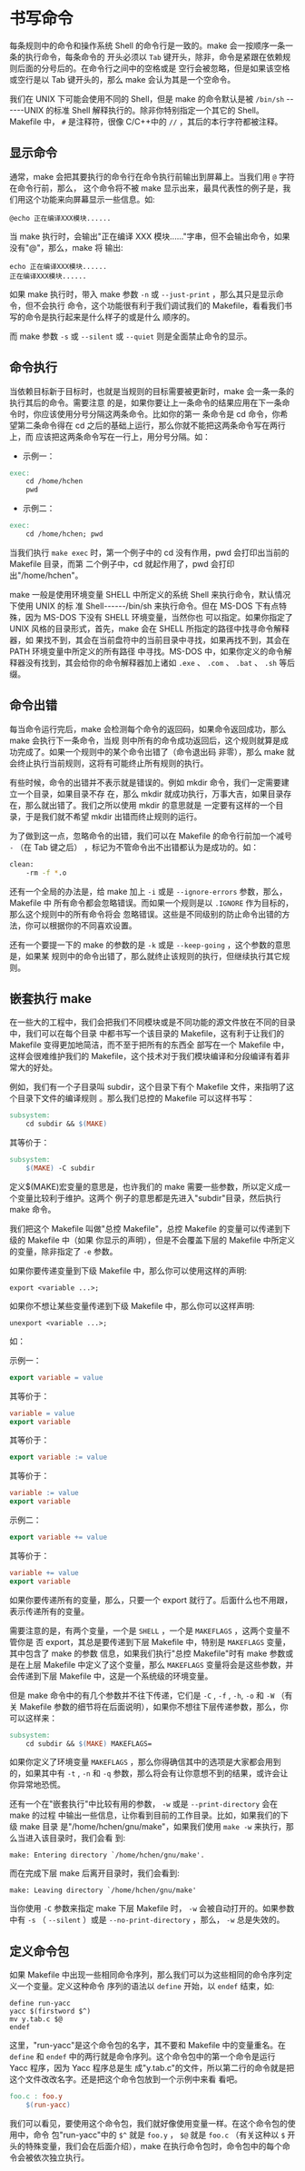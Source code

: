# 书写命令

每条规则中的命令和操作系统 Shell 的命令行是一致的。make 会一按顺序一条一条的执行命令，每条命令的
开头必须以 `Tab`
键开头，除非，命令是紧跟在依赖规则后面的分号后的。在命令行之间中的空格或是
空行会被忽略，但是如果该空格或空行是以 Tab 键开头的，那么 make 会认为其是一个空命令。

我们在 UNIX 下可能会使用不同的 Shell，但是 make 的命令默认是被 `/bin/sh`
------UNIX 的标准 Shell
解释执行的。除非你特别指定一个其它的 Shell。Makefile 中， `#`
是注释符，很像 C/C++中的 `//` ，其后的本行字符都被注释。

## 显示命令

通常，make 会把其要执行的命令行在命令执行前输出到屏幕上。当我们用 `@`
字符在命令行前，那么，
这个命令将不被 make 显示出来，最具代表性的例子是，我们用这个功能来向屏幕显示一些信息。如:

    @echo 正在编译XXX模块......

当 make 执行时，会输出"正在编译 XXX 模块\...\..."字串，但不会输出命令，如果没有"@"，那么，make 将
输出:

    echo 正在编译XXX模块......
    正在编译XXX模块......

如果 make 执行时，带入 make 参数 `-n` 或 `--just-print`
，那么其只是显示命令，但不会执行
命令，这个功能很有利于我们调试我们的 Makefile，看看我们书写的命令是执行起来是什么样子的或是什么
顺序的。

而 make 参数 `-s` 或 `--silent` 或 `--quiet` 则是全面禁止命令的显示。

## 命令执行

当依赖目标新于目标时，也就是当规则的目标需要被更新时，make 会一条一条的执行其后的命令。需要注意
的是，如果你要让上一条命令的结果应用在下一条命令时，你应该使用分号分隔这两条命令。比如你的第一
条命令是 cd 命令，你希望第二条命令得在 cd 之后的基础上运行，那么你就不能把这两条命令写在两行上，而
应该把这两条命令写在一行上，用分号分隔。如：

-   示例一：

```makefile
exec:
    cd /home/hchen
    pwd
```

-   示例二：

```makefile
exec:
    cd /home/hchen; pwd
```

当我们执行 `make exec`
时，第一个例子中的 cd 没有作用，pwd 会打印出当前的 Makefile 目录，而第
二个例子中，cd 就起作用了，pwd 会打印出"/home/hchen"。

make 一般是使用环境变量 SHELL 中所定义的系统 Shell 来执行命令，默认情况下使用 UNIX 的标
准 Shell------/bin/sh 来执行命令。但在 MS-DOS 下有点特殊，因为 MS-DOS 下没有 SHELL 环境变量，当然你也
可以指定。如果你指定了 UNIX 风格的目录形式，首先，make 会在 SHELL 所指定的路径中找寻命令解释器，如
果找不到，其会在当前盘符中的当前目录中寻找，如果再找不到，其会在 PATH 环境变量中所定义的所有路径
中寻找。MS-DOS 中，如果你定义的命令解释器没有找到，其会给你的命令解释器加上诸如
`.exe` 、 `.com` 、 `.bat` 、 `.sh` 等后缀。

## 命令出错

每当命令运行完后，make 会检测每个命令的返回码，如果命令返回成功，那么 make 会执行下一条命令，当规
则中所有的命令成功返回后，这个规则就算是成功完成了。如果一个规则中的某个命令出错了（命令退出码
非零），那么 make 就会终止执行当前规则，这将有可能终止所有规则的执行。

有些时候，命令的出错并不表示就是错误的。例如 mkdir 命令，我们一定需要建立一个目录，如果目录不存
在，那么 mkdir 就成功执行，万事大吉，如果目录存在，那么就出错了。我们之所以使用 mkdir 的意思就是
一定要有这样的一个目录，于是我们就不希望 mkdir 出错而终止规则的运行。

为了做到这一点，忽略命令的出错，我们可以在 Makefile 的命令行前加一个减号
`-` （在 Tab 键之后） ，标记为不管命令出不出错都认为是成功的。如：

```bash
clean:
    -rm -f *.o
```

还有一个全局的办法是，给 make 加上 `-i` 或是 `--ignore-errors`
参数，那么，Makefile 中 所有命令都会忽略错误。而如果一个规则是以
`.IGNORE` 作为目标的，那么这个规则中的所有命令将会
忽略错误。这些是不同级别的防止命令出错的方法，你可以根据你的不同喜欢设置。

还有一个要提一下的 make 的参数的是 `-k` 或是 `--keep-going`
，这个参数的意思是，如果某
规则中的命令出错了，那么就终止该规则的执行，但继续执行其它规则。

## 嵌套执行 make

在一些大的工程中，我们会把我们不同模块或是不同功能的源文件放在不同的目录中，我们可以在每个目录
中都书写一个该目录的 Makefile，这有利于让我们的 Makefile 变得更加地简洁，而不至于把所有的东西全
部写在一个 Makefile 中，这样会很难维护我们的 Makefile，这个技术对于我们模块编译和分段编译有着非
常大的好处。

例如，我们有一个子目录叫 subdir，这个目录下有个 Makefile 文件，来指明了这个目录下文件的编译规则
。那么我们总控的 Makefile 可以这样书写：

```makefile
subsystem:
    cd subdir && $(MAKE)
```

其等价于：

```makefile
subsystem:
    $(MAKE) -C subdir
```

定义\$(MAKE)宏变量的意思是，也许我们的 make 需要一些参数，所以定义成一个变量比较利于维护。这两个
例子的意思都是先进入"subdir"目录，然后执行 make 命令。

我们把这个 Makefile 叫做"总控 Makefile"，总控 Makefile 的变量可以传递到下级的 Makefile 中（如果
你显示的声明），但是不会覆盖下层的 Makefile 中所定义的变量，除非指定了
`-e` 参数。

如果你要传递变量到下级 Makefile 中，那么你可以使用这样的声明:

    export <variable ...>;

如果你不想让某些变量传递到下级 Makefile 中，那么你可以这样声明:

    unexport <variable ...>;

如：

示例一：

```makefile
export variable = value
```

其等价于：

```makefile
variable = value
export variable
```

其等价于：

```makefile
export variable := value
```

其等价于：

```makefile
variable := value
export variable
```

示例二：

```makefile
export variable += value
```

其等价于：

```makefile
variable += value
export variable
```

如果你要传递所有的变量，那么，只要一个 export 就行了。后面什么也不用跟，表示传递所有的变量。

需要注意的是，有两个变量，一个是 `SHELL` ，一个是 `MAKEFLAGS`
，这两个变量不管你是 否 export，其总是要传递到下层 Makefile 中，特别是
`MAKEFLAGS` 变量，其中包含了 make 的参数
信息，如果我们执行"总控 Makefile"时有 make 参数或是在上层
Makefile 中定义了这个变量，那么 `MAKEFLAGS`
变量将会是这些参数，并会传递到下层 Makefile 中，这是一个系统级的环境变量。

但是 make 命令中的有几个参数并不往下传递，它们是 `-C` , `-f` , `-h`, `-o`
和 `-W`
（有关 Makefile 参数的细节将在后面说明），如果你不想往下层传递参数，那么，你可以这样来：

```makefile
subsystem:
    cd subdir && $(MAKE) MAKEFLAGS=
```

如果你定义了环境变量 `MAKEFLAGS`
，那么你得确信其中的选项是大家都会用到的，如果其中有 `-t` , `-n` 和 `-q`
参数，那么将会有让你意想不到的结果，或许会让你异常地恐慌。

还有一个在"嵌套执行"中比较有用的参数， `-w` 或是 `--print-directory`
会在 make 的过程
中输出一些信息，让你看到目前的工作目录。比如，如果我们的下级 make 目录
是"/home/hchen/gnu/make"，如果我们使用 `make -w`
来执行，那么当进入该目录时，我们会看 到:

    make: Entering directory `/home/hchen/gnu/make'.

而在完成下层 make 后离开目录时，我们会看到:

    make: Leaving directory `/home/hchen/gnu/make'

当你使用 `-C` 参数来指定 make 下层 Makefile 时， `-w`
会被自动打开的。如果参数中有 `-s` （ `--silent` ）或是
`--no-print-directory` ，那么， `-w` 总是失效的。

## 定义命令包

如果 Makefile 中出现一些相同命令序列，那么我们可以为这些相同的命令序列定义一个变量。定义这种命令
序列的语法以 `define` 开始，以 `endef` 结束，如:

    define run-yacc
    yacc $(firstword $^)
    mv y.tab.c $@
    endef

这里，"run-yacc"是这个命令包的名字，其不要和 Makefile 中的变量重名。在
`define` 和 `endef`
中的两行就是命令序列。这个命令包中的第一个命令是运行 Yacc 程序，因为 Yacc 程序总是生
成"y.tab.c"的文件，所以第二行的命令就是把这个文件改改名字。还是把这个命令包放到一个示例中来看
看吧。

```makefile
foo.c : foo.y
    $(run-yacc)
```

我们可以看见，要使用这个命令包，我们就好像使用变量一样。在这个命令包的使用中，命令
包"run-yacc"中的 `$^` 就是 `foo.y` ， `$@` 就是 `foo.c` （有关这种以 `$`
开头的特殊变量，我们会在后面介绍），make 在执行命令包时，命令包中的每个命令会被依次独立执行。
